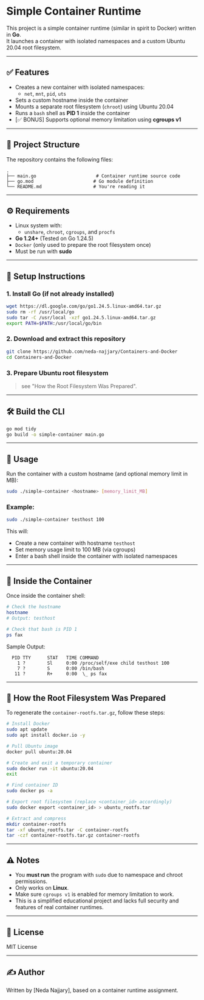 #  Simple Container Runtime

This project is a simple container runtime (similar in spirit to Docker) written in **Go**.  
It launches a container with isolated namespaces and a custom Ubuntu 20.04 root filesystem.

---

## ✅ Features

- Creates a new container with isolated namespaces:
  - `net`, `mnt`, `pid`, `uts`
- Sets a custom hostname inside the container
- Mounts a separate root filesystem (`chroot`) using Ubuntu 20.04
- Runs a `bash` shell as **PID 1** inside the container
- [✅ BONUS] Supports optional memory limitation using **cgroups v1**

---

## 📁 Project Structure

The repository contains the following files:

```
.
├── main.go                      # Container runtime source code
├── go.mod                      # Go module definition
└── README.md                   # You're reading it
```

---

## ⚙️ Requirements

- Linux system with:
  - `unshare`, `chroot`, `cgroups`, and `procfs`
- **Go 1.24+** (Tested on Go 1.24.5)
- `Docker` (only used to prepare the root filesystem once)
- Must be run with **sudo**

---

## 🔧 Setup Instructions

### 1. Install Go (if not already installed)

```bash
wget https://dl.google.com/go/go1.24.5.linux-amd64.tar.gz
sudo rm -rf /usr/local/go
sudo tar -C /usr/local -xzf go1.24.5.linux-amd64.tar.gz
export PATH=$PATH:/usr/local/go/bin
```

### 2. Download and extract this repository

```bash
git clone https://github.com/neda-najjary/Containers-and-Docker
cd Containers-and-Docker
```

### 3. Prepare Ubuntu root filesystem


> see "How the Root Filesystem Was Prepared".

---

## 🛠️ Build the CLI

```bash
go mod tidy
go build -o simple-container main.go
```

---

## 🚀 Usage

Run the container with a custom hostname (and optional memory limit in MB):

```bash
sudo ./simple-container <hostname> [memory_limit_MB]
```

### Example:

```bash
sudo ./simple-container testhost 100
```

This will:
- Create a new container with hostname `testhost`
- Set memory usage limit to 100 MB (via cgroups)
- Enter a bash shell inside the container with isolated namespaces

---

## 🧪 Inside the Container

Once inside the container shell:

```bash
# Check the hostname
hostname
# Output: testhost

# Check that bash is PID 1
ps fax
```

Sample Output:
```
  PID TTY      STAT   TIME COMMAND
    1 ?        Sl     0:00 /proc/self/exe child testhost 100
    7 ?        S      0:00 /bin/bash
   11 ?        R+     0:00  \_ ps fax
```

---

## 🧰 How the Root Filesystem Was Prepared

To regenerate the `container-rootfs.tar.gz`, follow these steps:

```bash
# Install Docker
sudo apt update
sudo apt install docker.io -y

# Pull Ubuntu image
docker pull ubuntu:20.04

# Create and exit a temporary container
sudo docker run -it ubuntu:20.04
exit

# Find container ID
sudo docker ps -a

# Export root filesystem (replace <container_id> accordingly)
sudo docker export <container_id> > ubuntu_rootfs.tar

# Extract and compress
mkdir container-rootfs
tar -xf ubuntu_rootfs.tar -C container-rootfs
tar -czf container-rootfs.tar.gz container-rootfs
```

---

## ⚠️ Notes

- You **must run** the program with `sudo` due to namespace and chroot permissions.
- Only works on **Linux**.
- Make sure `cgroups v1` is enabled for memory limitation to work.
- This is a simplified educational project and lacks full security and features of real container runtimes.

---

## 📜 License

MIT License

---

## ✍️ Author

Written by [Neda Najjary], based on a container runtime assignment.
